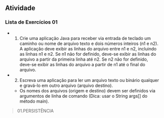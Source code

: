 ## Atividade

### Lista de Exercícios 01 ###

- 01. Crie uma aplicação Java para receber via entrada de teclado um caminho ou nome de arquivo texto e dois números inteiros (n1 e n2). A aplicação deve exibir as linhas do arquivo entre n1 e n2, incluindo as linhas n1 e n2. Se n1 não for definido, deve-se exibir as linhas do arquivo a partir da primeira linha até n2. Se n2 não for definido, deve-se exibir as linhas do arquivo a partir de n1 até o final do arquivo.
- 02. Escreva uma aplicação para ler um arquivo texto ou binário qualquer e gravá-lo em outro arquivo (arquivo destino).
    - Os nomes dos arquivos (origem e destino) devem ser definidos via argumentos de linha de comando (Dica: usar o String args[] do método main).

> 01.PERSISTÊNCIA
